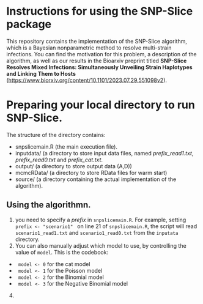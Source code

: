 # Instructions for using the SNP-Slice package

This repository contains the implementation of the SNP-Slice algorithm, which is a Bayesian nonparametric method to resolve multi-strain infections. You can find the motivation for this problem, a description of the algorithm, as well as our results in the Bioarxiv preprint titled **SNP-Slice Resolves Mixed Infections: Simultaneously Unveiling Strain Haplotypes and Linking Them to Hosts** (https://www.biorxiv.org/content/10.1101/2023.07.29.551098v2). 

# Preparing your local directory to run SNP-Slice.
The structure of the directory contains:
- snpslicemain.R (the main execution file).
- inputdata/ (a directory to store input data files, named *prefix_read1.txt*, *prefix_read0.txt* and *prefix_cat.txt*.
- output/ (a directory to store output data (A,D))
- mcmcRData/ (a directory to store RData files for warm start)
- source/ (a directory containing the actual implementation of the algorithm).

## Using the algorithmn.
1. you need to specify a _prefix_ in `snpslicemain.R`. For example, setting `prefix <- "scenario1" ` on line 21 of  `snpslicemain.R`, the script will read `scenario1_read1.txt` and `scenario1_read0.txt` from the `inputata` directory.
2. You can also manually adjust which model to use, by controlling the value of `model`.
This is the codebook:
- ` model <- 0` for the cat model
- ` model <- 1` for the Poisson model
- ` model <- 2` for the Binomial model
- ` model <- 3` for the Negative Binomial model
4. 


